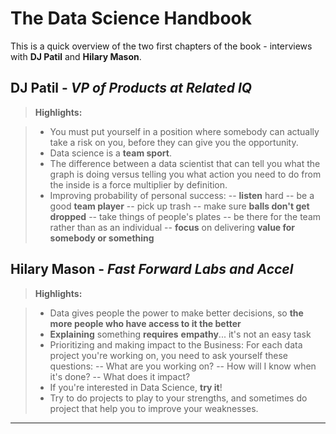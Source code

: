 The Data Science Handbook
=======================

This is a quick overview of the two first chapters of the book - interviews with **DJ Patil** and **Hilary Mason**.

DJ Patil - <i>VP of Products at Related IQ</i>
-------------
> **Highlights:**

> - You must put yourself in a position where somebody can actually take a risk on you, before they can give you the opportunity.
> - Data science is a <b>team sport</b>.
> - The difference between a data scientist that can tell you what the graph is doing versus telling you what action you need to do from the inside is a force multiplier by definition.
> - Improving probability of personal success:
> -- **listen** hard
> -- be a good **team player**
> -- pick up trash
> -- make sure **balls don't get dropped**
> -- take things of people's plates
> -- be there for the team rather than as an individual
> -- **focus** on delivering **value for somebody or something**



Hilary Mason - <i>Fast Forward Labs and Accel</i>
-------------
> **Highlights:**

> - Data gives people the power to make better decisions, so **the more people who have access to it the better**
> - **Explaining** something **requires** **empathy**... it's not an easy task
> - Prioritizing and making impact to the Business:
> For each data project you're working on, you need to ask yourself these questions:
> -- What are you working on?
> -- How will I know when it's done?
> -- What does it impact?
> - If you're interested in Data Science, **try it**!
> - Try to do projects to play to your strengths, and sometimes do project that help you to improve your weaknesses.


----------

